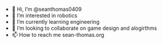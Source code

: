 - 👋 Hi, I’m @seanthomas0409
- 👀 I’m interested in robotics
- 🌱 I’m currently learning engineering
- 💞️ I’m looking to collaborate on game design and alogirthms
- 📫 How to reach me sean-thomas.org

<!---
seanthomas0409/seanthomas0409 is a ✨ special ✨ repository because its `README.md` (this file) appears on your GitHub profile.
You can click the Preview link to take a look at your changes.
--->
